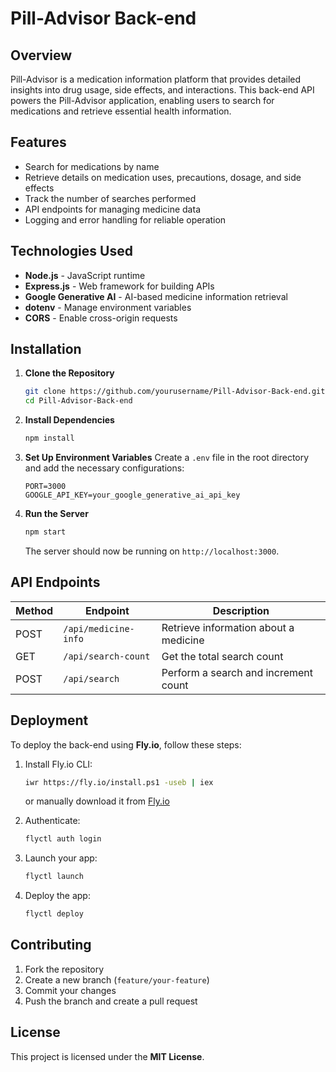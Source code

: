 # Pill-Advisor Back-end

## Overview
Pill-Advisor is a medication information platform that provides detailed insights into drug usage, side effects, and interactions. This back-end API powers the Pill-Advisor application, enabling users to search for medications and retrieve essential health information.

## Features
- Search for medications by name
- Retrieve details on medication uses, precautions, dosage, and side effects
- Track the number of searches performed
- API endpoints for managing medicine data
- Logging and error handling for reliable operation

## Technologies Used
- **Node.js** - JavaScript runtime
- **Express.js** - Web framework for building APIs
- **Google Generative AI** - AI-based medicine information retrieval
- **dotenv** - Manage environment variables
- **CORS** - Enable cross-origin requests

## Installation

1. **Clone the Repository**
   ```sh
   git clone https://github.com/yourusername/Pill-Advisor-Back-end.git
   cd Pill-Advisor-Back-end
   ```

2. **Install Dependencies**
   ```sh
   npm install
   ```

3. **Set Up Environment Variables**
   Create a `.env` file in the root directory and add the necessary configurations:
   ```env
   PORT=3000
   GOOGLE_API_KEY=your_google_generative_ai_api_key
   ```

4. **Run the Server**
   ```sh
   npm start
   ```
   The server should now be running on `http://localhost:3000`.

## API Endpoints
| Method | Endpoint               | Description                         |
|--------|-----------------------|-------------------------------------|
| POST   | `/api/medicine-info`   | Retrieve information about a medicine |
| GET    | `/api/search-count`    | Get the total search count         |
| POST   | `/api/search`          | Perform a search and increment count |

## Deployment
To deploy the back-end using **Fly.io**, follow these steps:
1. Install Fly.io CLI:
   ```sh
   iwr https://fly.io/install.ps1 -useb | iex
   ```
   or manually download it from [Fly.io](https://fly.io/docs/hands-on/install-flyctl/)

2. Authenticate:
   ```sh
   flyctl auth login
   ```

3. Launch your app:
   ```sh
   flyctl launch
   ```

4. Deploy the app:
   ```sh
   flyctl deploy
   ```

## Contributing
1. Fork the repository
2. Create a new branch (`feature/your-feature`)
3. Commit your changes
4. Push the branch and create a pull request

## License
This project is licensed under the **MIT License**.


